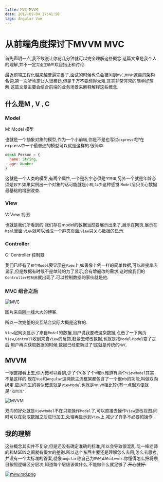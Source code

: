 ```yaml
---
title: MVC-MVVM
date: 2017-09-04 17:41:58
tags: Angular Vue
---
```

# 从前端角度探讨下MVVM MVC

首先声明一点,我不敢说让你花几分钟就可以完全理解这些概念.这篇文章是我个人的理解,并不一定`完全正确`!!!欢迎指正和讨论.

最近前端工程化越来越普遍完善了,面试的时候也总会被问到`MVC`,`MVVM`这类的架构名词,第一次听肯定让人很费劲,但是千万不要想得太难,其实非常非常的简单好理解,这篇文章主要会结合前端的业务场景来解释解释这些概念.

## 什么是M , V , C

### Model

M: Model 模型

也就是一个抽象对象的模型,作为一个小前端,你是不是也写过`express`呢?在express中一个最普通的模型可以就是这样的.很简单.

```js
const Person = {
  name: String,
  age: Number
}
```

这就是一个人类的模型,有两个属性,一个是名字必须是`字符串`,另外一个就是年龄必须是`数字`.如果实例出一个对象的话可能就是`小明`,`24岁`这种感觉.`Model`层只关心数据最基础的增删改查.

### View

V: View 视图

也就是我们所看到的.我们存在model的数据当然要展示出来了,展示在网页,展示在`html`里面.`view`就可以当成一个静态页面.`View`只关心数据的显示.

### Controller

C: Controller 控制器

我们已经有了`模型Model`要显示在`View`上,如果像上例一样的简单数据,可以直接拿去显示,但是数据有时候不是单纯的为了显示,会有增删改的需求.这时候我们的`Controller控制器`就出现了.可以控制数据的家伙就是他.

### MVC 组合之后

![MVC](http://image.beekka.com/blog/2015/bg2015020105.png)

图片来自[阮一峰](http://www.ruanyifeng.com/blog/2015/02/mvcmvp_mvvm.html)大大的博客.

所以一次完整的交互结合实际大概是这样的.

`View`层网页显示了来自`Model`的数据,用户说我要改这条数据,点击了一下网页`View`,`Controll`收到来自`View`的反馈,赶紧去修改数据,也就是找`Model`.`Model`变了之后,用户再次获取数据的时候,数据已经更新过了!这就是传统的`MVC`.

## MVVM

一眼直接看上去,你大概可以看到,少了个`C`多了个`V`和`M`.难道有两个`ViewModel`其实不是这样的.现在`Vue`和`Angular`这两款主流框架都包含了一个很nb的功能,叫做双向绑定.应运而生的类似概念就是`ViewModel`也就是`VM`.`VM`相比较`C`有一点很方便就是`"双向流"`.

![MVVM](http://image.beekka.com/blog/2015/bg2015020110.png)

双向的好处就是`ViewModel`不在只能操作`Model`了,可以直接去操作`View`更改视图.同时可以在获取数据之后进行加工,处理再显示到`View`上.减少了许多不必要的操作.

## 我的理解

这些概念其实并不复杂,但是还没有确定准确的标准,所以会导致很混乱.阮一峰老师的和MSDN之间就有很大的差别.所以这个东西主要还是理解怎么去用,怎么去思考,并没有一个太标准的答案,就像`angular`称自己为`MVW`,`W`:`Whatever`.你懂得怎么把将项目按照逻辑区分层次,知道每个层级该做什么,不能做什么就足够了.~~开心就好.~~

[![mvw.md.png](https://tuchuang001.com/images/2017/09/04/mvw.md.png)](https://tuchuang001.com/image/4wEKx)